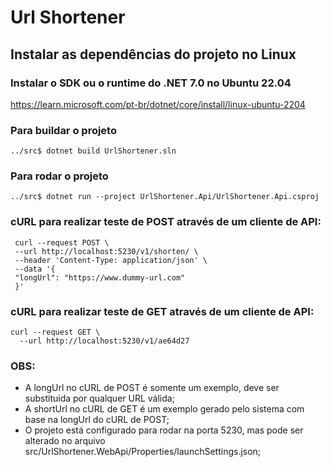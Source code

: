 # Url Shortener

## Instalar as dependências do projeto no Linux

### Instalar o SDK ou o runtime do .NET 7.0 no Ubuntu 22.04
https://learn.microsoft.com/pt-br/dotnet/core/install/linux-ubuntu-2204

### Para buildar o projeto
```../src$ dotnet build UrlShortener.sln```

### Para rodar o projeto
```../src$ dotnet run --project UrlShortener.Api/UrlShortener.Api.csproj```

### cURL para realizar teste de POST através de um cliente de API:
```
 curl --request POST \
 --url http://localhost:5230/v1/shorten/ \
 --header 'Content-Type: application/json' \
 --data '{
 "longUrl": "https://www.dummy-url.com"
 }'
```
### cURL para realizar teste de GET através de um cliente de API:
```
curl --request GET \
  --url http://localhost:5230/v1/ae64d27
```

### OBS:
- A longUrl no cURL de POST é somente um exemplo, deve ser substituida por qualquer URL válida;
- A shortUrl no cURL de GET é um exemplo gerado pelo sistema com base na longUrl do cURL de POST;
- O projeto está configurado para rodar na porta 5230, mas pode ser alterado no arquivo src/UrlShortener.WebApi/Properties/launchSettings.json;
